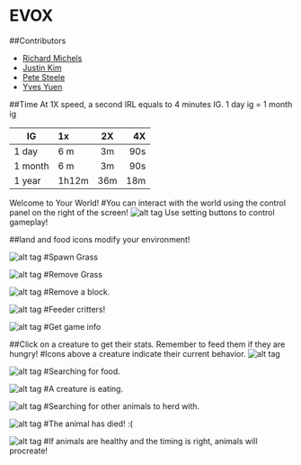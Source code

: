 # EVOX

##Contributors
- [Richard Michels](https://github.com/richardalexandermichels)
- [Justin Kim](https://github.com/jkim430)
- [Pete Steele](https://github.com/celanajaya)
- [Yves Yuen](https://github.com/justYves)

##Time
At 1X speed, a second IRL equals to 4 minutes IG.
1 day ig = 1 month ig

|IG      | 1x            | 2X            | 4X    |
|--------| :------------- |:-------------:| -----:|
| 1 day  | 6 m     | 3m | 90s |
| 1 month| 6 m      | 3m     |   90s|
| 1 year| 1h12m| 36m    |    18m |



Welcome to Your World!
#You can interact with the world using the control panel on the right of the screen!
![alt tag](https://raw.github.com/justyves/EVOX/master/readmefiles/game-buttons.png)
Use setting buttons to control gameplay!

##land and food icons modify your environment!

![alt tag](https://raw.github.com/justyves/EVOX/master/server/images/3D-Grass-icon.png)
#Spawn Grass

![alt tag](https://raw.github.com/justyves/EVOX/master/server/images/3D-Dirt-icon.png)
#Remove Grass


![alt tag](https://raw.github.com/justyves/EVOX/master/server/images/Stone-Hoe-icon.png)
#Remove a block.

![alt tag](https://raw.github.com/justyves/EVOX/master/server/images/chick.png)
#Feeder critters!

![alt tag](https://raw.github.com/justyves/EVOX/master/server/images/info.png)
#Get game info

##Click on a creature to get their stats. Remember to feed them if they are hungry!
#Icons above a creature indicate their current behavior.
![alt tag](https://raw.github.com/justyves/EVOX/master/readmefiles/icons.png)


![alt tag](https://raw.github.com/justyves/EVOX/master/client/textures/look.png)
#Searching for food.

![alt tag](https://raw.github.com/justyves/EVOX/master/client/textures/eating.png)
#A creature is eating.

![alt tag](https://raw.github.com/justyves/EVOX/master/client/textures/herd.png)
#Searching for other animals to herd with.

![alt tag](https://raw.github.com/justyves/EVOX/master/client/textures/dead.png)
#The animal has died! :(

![alt tag](https://raw.github.com/justyves/EVOX/master/client/textures/love.png)
#If animals are healthy and the timing is right, animals will procreate!
